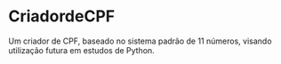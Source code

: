 # CriadordeCPF
Um criador de CPF, baseado no sistema padrão de 11 números, visando utilização futura em estudos de Python.
